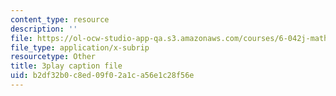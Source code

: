 ```yaml
---
content_type: resource
description: ''
file: https://ol-ocw-studio-app-qa.s3.amazonaws.com/courses/6-042j-mathematics-for-computer-science-spring-2015/b2df32b0c8ed09f02a1ca56e1c28f56e_uaa4P-kkLrA.srt
file_type: application/x-subrip
resourcetype: Other
title: 3play caption file
uid: b2df32b0-c8ed-09f0-2a1c-a56e1c28f56e
---
```


